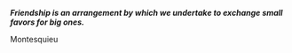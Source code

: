 _**Friendship is an arrangement by which we undertake to exchange small favors for big ones.**_

Montesquieu